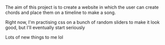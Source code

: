 The aim of this project is to create a website in which the user can create chords and place them on a timeline to make a song.

Right now, I'm practising css on a bunch of random sliders to make it look good, but I'll eventually start seriously

Lots of new things to me lol
